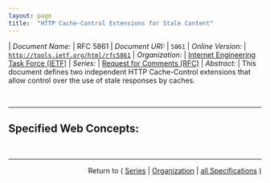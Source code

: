 ```yaml
---
layout: page
title:  "HTTP Cache-Control Extensions for Stale Content"
---
```


| *Document Name:* | RFC 5861
| *Document URI:* | `5861`
| *Online Version:* | [`http://tools.ietf.org/html/rfc5861`](http://tools.ietf.org/html/rfc5861)
| *Organization:* | [Internet Engineering Task Force (IETF)](..  "List of specification series by this organization")
| *Series:* | [Request for Comments (RFC)](.  "List of specifications in this series")
| *Abstract:* | This document defines two independent HTTP Cache-Control extensions that allow control over the use of stale responses by caches.

<br/>
<hr/>

## Specified Web Concepts:



<br/>
<hr/>

<p style="text-align: right">Return to ( <a href="./">Series</a> | <a href="../">Organization</a> | <a href="../../">all Specifications</a> )</p>
